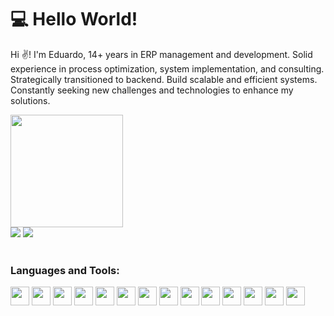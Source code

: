 # 💻 Hello World!
<p>

Hi ✌️! I'm Eduardo, 14+ years in ERP management and development. Solid experience in process optimization, system implementation, and consulting. Strategically transitioned to backend. Build scalable and efficient systems. Constantly seeking new challenges and technologies to enhance my solutions.
  
</p>
  

<div align:"center">
  <a href="https://github.com/EduPacheco1">
  <img loading="lazy" height="180em" src="https://github-readme-stats.vercel.app/api/top-langs/?username=EduPacheco1&layout=compact&langs_count=7&theme=dracula"/>
</div>

<div>
  <a href="https://www.linkedin.com/in/eduardo-pacheco-a9b64293/" target="_blank"><img loading="lazy" src="https://img.shields.io/badge/-LinkedIn-%230077B5?style=for-the-badge&logo=linkedin&logoColor=white" target="_blank"></a> 
  <a href = "mailto:edu.pacheco.carvalho@gmail.com"><img loading="lazy" src="https://img.shields.io/badge/Gmail-D14836?style=for-the-badge&logo=gmail&logoColor=white" target="_blank"></a>
</div>  
</br>
<div>
  <h3>Languages and Tools:</h3>
    <img src="https://cdn.jsdelivr.net/gh/devicons/devicon/icons/java/java-original-wordmark.svg" width="30" height="30"/>
    <img src="https://cdn.jsdelivr.net/gh/devicons/devicon/icons/spring/spring-original-wordmark.svg" width="30" height="30"/> 
    <img src="https://cdn.jsdelivr.net/gh/devicons/devicon/icons/postgresql/postgresql-original-wordmark.svg" width="30" height="30"/>
    <img src="https://cdn.jsdelivr.net/gh/devicons/devicon/icons/mongodb/mongodb-original-wordmark.svg" width="30" height="30"/>
    <img src="https://cdn.jsdelivr.net/gh/devicons/devicon/icons/mysql/mysql-original-wordmark.svg" width="30" height="30"/>
    <img src="https://cdn.jsdelivr.net/gh/devicons/devicon/icons/microsoftsqlserver/microsoftsqlserver-line-wordmark.svg" width="30" height="30"/>
    <img src="https://cdn.jsdelivr.net/gh/devicons/devicon/icons/docker/docker-original-wordmark.svg" width="30" height="30"/>
    <img src="https://cdn.jsdelivr.net/gh/devicons/devicon/icons/amazonwebservices/amazonwebservices-plain-wordmark.svg" width="30" height="30"/>
    <img src="https://cdn.jsdelivr.net/gh/devicons/devicon/icons/eclipse/eclipse-original.svg width="30" height="30"/>
    <img src="https://cdn.jsdelivr.net/gh/devicons/devicon/icons/vscode/vscode-original.svg" width="30" height="30"/>
    <img src="https://cdn.jsdelivr.net/gh/devicons/devicon/icons/git/git-original.svg" width="30" height="30"/>
    <img src="https://cdn.jsdelivr.net/gh/devicons/devicon/icons/github/github-original-wordmark.svg" width="30" height="30"/>
    <img src="https://cdn.jsdelivr.net/gh/devicons/devicon/icons/insomnia/insomnia-original.svg" width="30" height="30"/>
    <img src="https://cdn.jsdelivr.net/gh/devicons/devicon/icons/postman/postman-original-wordmark.svg" width="30" height="30"/>
</div>
